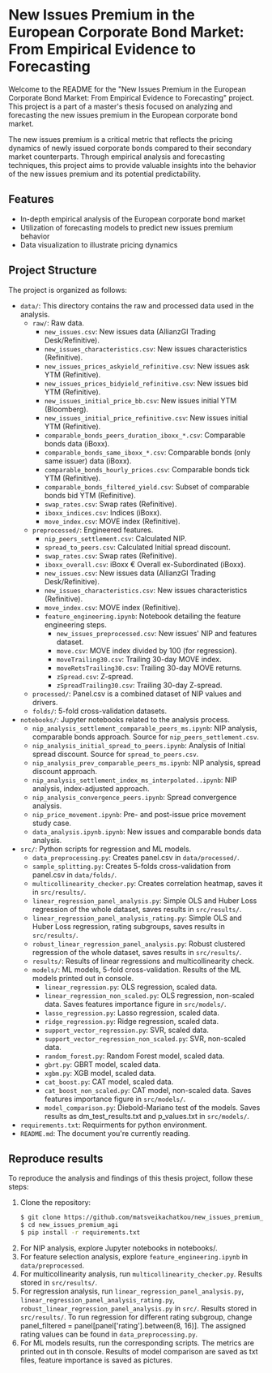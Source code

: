 # New Issues Premium in the European Corporate Bond Market: From Empirical Evidence to Forecasting

Welcome to the README for the "New Issues Premium in the European Corporate Bond Market: From Empirical Evidence to Forecasting" project. This project is a part of a master's thesis focused on analyzing and forecasting the new issues premium in the European corporate bond market.

The new issues premium is a critical metric that reflects the pricing dynamics of newly issued corporate bonds compared to their secondary market counterparts. Through empirical analysis and forecasting techniques, this project aims to provide valuable insights into the behavior of the new issues premium and its potential predictability.

## Features

- In-depth empirical analysis of the European corporate bond market
- Utilization of forecasting models to predict new issues premium behavior
- Data visualization to illustrate pricing dynamics

## Project Structure

The project is organized as follows:

- `data/`: This directory contains the raw and processed data used in the analysis.
  - `raw/`: Raw data.
    - `new_issues.csv`: New issues data (AllianzGI Trading Desk/Refinitive).
    - `new_issues_characteristics.csv`: New issues characteristics (Refinitive).
    - `new_issues_prices_askyield_refinitive.csv`: New issues ask YTM (Refinitive).
    - `new_issues_prices_bidyield_refinitive.csv`: New issues bid YTM (Refinitive).
    - `new_issues_initial_price_bb.csv`: New issues initial YTM (Bloomberg).
    - `new_issues_initial_price_refinitive.csv`: New issues initial YTM (Refinitive).
    - `comparable_bonds_peers_duration_iboxx_*.csv`: Comparable bonds data (iBoxx).
    - `comparable_bonds_same_iboxx_*.csv`: Comparable bonds (only same issuer) data (iBoxx).
    - `comparable_bonds_hourly_prices.csv`: Comparable bonds tick YTM (Refinitive).
    - `comparable_bonds_filtered_yield.csv`: Subset of comparable bonds bid YTM (Refinitive).
    - `swap_rates.csv`: Swap rates (Refinitive).
    - `iboxx_indices.csv`: Indices (iBoxx).
    - `move_index.csv`: MOVE index (Refinitive).
  - `preprocessed/`: Engineered features.
    - `nip_peers_settlement.csv`: Calculated NIP.
    - `spread_to_peers.csv`: Calculated Initial spread discount.
    - `swap_rates.csv`: Swap rates (Refinitive).
    - `iboxx_overall.csv`: iBoxx € Overall ex-Subordinated (iBoxx).
    - `new_issues.csv`: New issues data (AllianzGI Trading Desk/Refinitive).
    - `new_issues_characteristics.csv`: New issues characteristics (Refinitive).
    - `move_index.csv`: MOVE index (Refinitive).
    - `feature_engineering.ipynb`: Notebook detailing the feature engineering steps.
      - `new_issues_preprocessed.csv`: New issues' NIP and features dataset.
      - `move.csv`: MOVE index divided by 100 (for regression).
      - `moveTrailing30.csv`: Trailing 30-day MOVE index.
      - `moveRetsTrailing30.csv`: Trailing 30-day MOVE returns.
      - `zSpread.csv`: Z-spread.
      - `zSpreadTrailing30.csv`: Trailing 30-day Z-spread.
  - `processed/`: Panel.csv is a combined dataset of NIP values and drivers.
  - `folds/`: 5-fold cross-validation datasets.
- `notebooks/`: Jupyter notebooks related to the analysis process.
  - `nip_analysis_settlement_comparable_peers_ms.ipynb`: NIP analysis, comparable bonds approach. Source for `nip_peers_settlement.csv`.
  - `nip_analysis_initial_spread_to_peers.ipynb`: Analysis of Initial spread discount. Source for `spread_to_peers.csv`.
  - `nip_analysis_prev_comparable_peers_ms.ipynb`: NIP analysis, spread discount approach.
  - `nip_analysis_settlement_index_ms_interpolated..ipynb`: NIP analysis, index-adjusted approach.
  - `nip_analysis_convergence_peers.ipynb`: Spread convergence analysis.
  - `nip_price_movement.ipynb`: Pre- and post-issue price movement study case.
  - `data_analysis.ipynb.ipynb`: New issues and comparable bonds data analysis.
- `src/`: Python scripts for regression and ML models.
  - `data_preprocessing.py`: Creates panel.csv in `data/processed/`.  
  - `sample_splitting.py`: Creates 5-folds cross-validation from panel.csv in `data/folds/`.
  - `multicollinearity_checker.py`: Creates correlation heatmap, saves it in `src/results/`. 
  - `linear_regression_panel_analysis.py`: Simple OLS and Huber Loss regression of the whole dataset, saves results in `src/results/`.
  - `linear_regression_panel_analysis_rating.py`: Simple OLS and Huber Loss regression, rating subgroups, saves results in `src/results/`.
  - `robust_linear_regression_panel_analysis.py`: Robust clustered regression of the whole dataset, saves results in `src/results/`.
  - `results/`: Results of linear regressions and multicollinearity check.
  - `models/`: ML models, 5-fold cross-validation. Results of the ML models printed out in console.
    - `linear_regression.py`: OLS regression, scaled data.
    - `linear_regression_non_scaled.py`: OLS regression, non-scaled data. Saves features importance figure in `src/models/`.
    - `lasso_regression.py`: Lasso regression, scaled data.
    - `ridge_regression.py`: Ridge regression, scaled data.
    - `support_vector_regression.py`: SVR, scaled data.
    - `support_vector_regression_non_scaled.py`: SVR, non-scaled data.
    - `random_forest.py`: Random Forest model, scaled data.
    - `gbrt.py`: GBRT model, scaled data.
    - `xgbm.py`: XGB model, scaled data.
    - `cat_boost.py`: CAT model, scaled data.
    - `cat_boost_non_scaled.py`: CAT model, non-scaled data. Saves features importance figure in `src/models/`.
    - `model_comparison.py`: Diebold-Mariano test of the models. Saves results as dm_test_results.txt and p_values.txt in `src/models/`.
- `requirements.txt`: Requirments for python environment.
- `README.md`: The document you're currently reading.

## Reproduce results

To reproduce the analysis and findings of this thesis project, follow these steps:

1. Clone the repository:
   ```bash
   $ git clone https://github.com/matsveikachatkou/new_issues_premium_agi.git
   $ cd new_issues_premium_agi
   $ pip install -r requirements.txt
2. For NIP analysis, explore Jupyter notebooks in notebooks/.
3. For feature selection analysis, explore `feature_engineering.ipynb` in `data/preprocessed`.
4. For multicollinearity analysis, run `multicollinearity_checker.py`. Results stored in `src/results/`.
5. For regression analysis, run `linear_regression_panel_analysis.py`, `linear_regression_panel_analysis_rating.py`, `robust_linear_regression_panel_analysis.py` in `src/`. Results stored in `src/results/`. To run regression for different rating subgroup, change panel_filtered = panel[panel['rating'].between(8, 16)]. The assigned rating values can be found in `data_preprocessing.py`.
6. For ML models results, run the corresponding scripts. The metrics are printed out in th console. Results of model comparison are saved as txt files, feature importance is saved as pictures.
